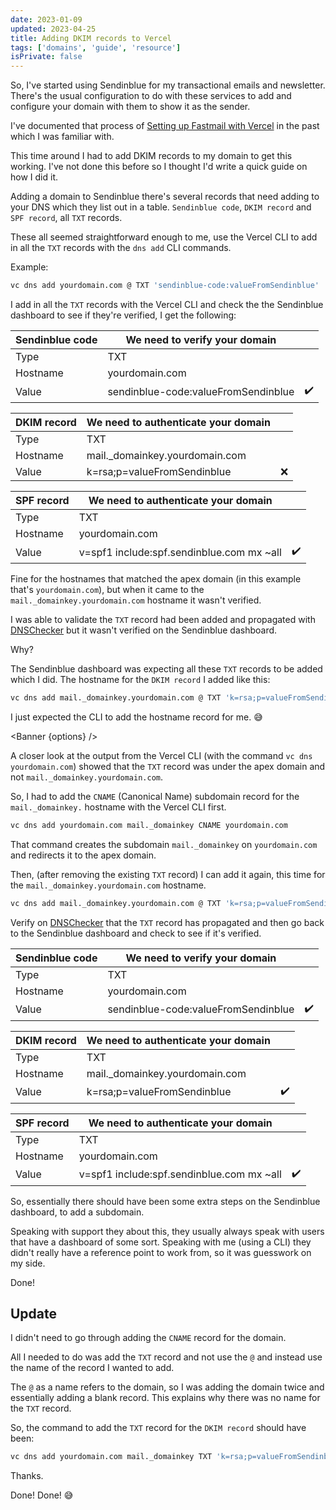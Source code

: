 ```yaml
---
date: 2023-01-09
updated: 2023-04-25
title: Adding DKIM records to Vercel
tags: ['domains', 'guide', 'resource']
isPrivate: false
---
```


<script>
  import { Banner } from '$lib/components'

  const options = {
    type: 'info',
    message: `This is my misunderstanding of how to use the Vercel CLI!
      Me using the <code>@</code> as a name refers to the domain. I've
      added an <a href="#update">update</a> to the end of the post to clarify this.
    `
  }
</script>

So, I've started using Sendinblue for my transactional emails and
newsletter. There's the usual configuration to do with these services
to add and configure your domain with them to show it as the sender.

I've documented that process of [Setting up Fastmail with Vercel] in
the past which I was familiar with.

This time around I had to add DKIM records to my domain to get this
working. I've not done this before so I thought I'd write a quick
guide on how I did it.

Adding a domain to Sendinblue there's several records that need adding
to your DNS which they list out in a table. `Sendinblue code`,
`DKIM record` and `SPF record`, all `TXT` records.

These all seemed straightforward enough to me, use the Vercel CLI to
add in all the `TXT` records with the `dns add` CLI commands.

Example:

```bash
vc dns add yourdomain.com @ TXT 'sendinblue-code:valueFromSendinblue'
```

I add in all the `TXT` records with the Vercel CLI and check the the
Sendinblue dashboard to see if they're verified, I get the following:

<!-- cSpell:ignore yourdomain,domainkey -->

| Sendinblue code | We need to verify your domain       |     |
| --------------- | ----------------------------------- | --- |
| Type            | TXT                                 |
| Hostname        | yourdomain.com                      |
| Value           | sendinblue-code:valueFromSendinblue | ✔️  |

| DKIM record | We need to authenticate your domain |     |
| ----------- | ----------------------------------- | --- |
| Type        | TXT                                 |
| Hostname    | mail.\_domainkey.yourdomain.com     |
| Value       | k=rsa;p=valueFromSendinblue         | ❌  |

| SPF record | We need to authenticate your domain       |     |
| ---------- | ----------------------------------------- | --- |
| Type       | TXT                                       |
| Hostname   | yourdomain.com                            |
| Value      | v=spf1 include:spf.sendinblue.com mx ~all | ✔️  |

Fine for the hostnames that matched the apex domain (in this example
that's `yourdomain.com`), but when it came to the
`mail._domainkey.yourdomain.com` hostname it wasn't verified.

I was able to validate the `TXT` record had been added and propagated
with [DNSChecker] but it wasn't verified on the Sendinblue dashboard.

Why?

The Sendinblue dashboard was expecting all these `TXT` records to be
added which I did. The hostname for the `DKIM record` I added like
this:

```bash
vc dns add mail._domainkey.yourdomain.com @ TXT 'k=rsa;p=valueFromSendinblue'
```

I just expected the CLI to add the hostname record for me. 😅

<Banner {options} />

A closer look at the output from the Vercel CLI (with the command
`vc dns yourdomain.com`) showed that the `TXT` record was under the
apex domain and not `mail._domainkey.yourdomain.com`.

So, I had to add the `CNAME` (Canonical Name) subdomain record for the
`mail._domainkey.` hostname with the Vercel CLI first.

```bash
vc dns add yourdomain.com mail._domainkey CNAME yourdomain.com
```

That command creates the subdomain `mail._domainkey` on
`yourdomain.com` and redirects it to the apex domain.

Then, (after removing the existing `TXT` record) I can add it again,
this time for the `mail._domainkey.yourdomain.com` hostname.

```bash
vc dns add mail._domainkey.yourdomain.com @ TXT 'k=rsa;p=valueFromSendinblue'
```

Verify on [DNSChecker] that the `TXT` record has propagated and then
go back to the Sendinblue dashboard and check to see if it's verified.

| Sendinblue code | We need to verify your domain       |     |
| --------------- | ----------------------------------- | --- |
| Type            | TXT                                 |
| Hostname        | yourdomain.com                      |
| Value           | sendinblue-code:valueFromSendinblue | ✔️  |

| DKIM record | We need to authenticate your domain |     |
| ----------- | ----------------------------------- | --- |
| Type        | TXT                                 |
| Hostname    | mail.\_domainkey.yourdomain.com     |
| Value       | k=rsa;p=valueFromSendinblue         | ✔️  |

| SPF record | We need to authenticate your domain       |     |
| ---------- | ----------------------------------------- | --- |
| Type       | TXT                                       |
| Hostname   | yourdomain.com                            |
| Value      | v=spf1 include:spf.sendinblue.com mx ~all | ✔️  |

So, essentially there should have been some extra steps on the
Sendinblue dashboard, to add a subdomain.

Speaking with support they about this, they usually always speak with
users that have a dashboard of some sort. Speaking with me (using a
CLI) they didn't really have a reference point to work from, so it was
guesswork on my side.

Done!

## Update

I didn't need to go through adding the `CNAME` record for the domain.

All I needed to do was add the `TXT` record and not use the `@` and
instead use the name of the record I wanted to add.

The `@` as a name refers to the domain, so I was adding the domain
twice and essentially adding a blank record. This explains why there
was no name for the `TXT` record.

So, the command to add the `TXT` record for the `DKIM record` should
have been:

```bash
vc dns add yourdomain.com mail._domainkey TXT 'k=rsa;p=valueFromSendinblue'
```

Thanks.

Done! Done! 😅

<!-- Links -->

[setting up fastmail with vercel]:
  http://localhost:5174/posts/setting-up-fastmail-with-vercel
[dnschecker]: https://dnschecker.org/
